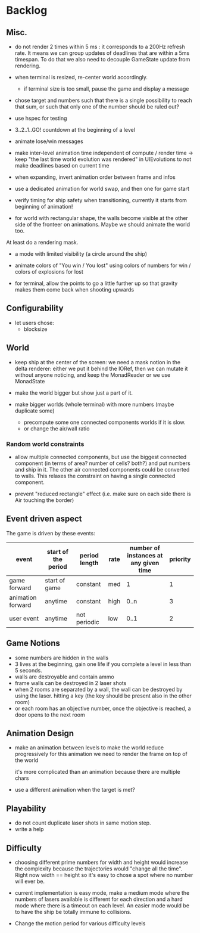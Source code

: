 
# Backlog

## Misc.

- do not render 2 times within 5 ms : it corresponds to a 200Hz refresh rate.
It means we can group updates of deadlines that are within a 5ms timespan.
To do that we also need to decouple GameState update from rendering.

- when terminal is resized, re-center world accordingly.
  - if terminal size is too small, pause the game and display a message

- chose target and numbers such that there is a single possibility to reach that sum,
or such that only one of the number should be ruled out?

- use hspec for testing

- 3..2..1..GO! countdown at the beginning of a level

- animate lose/win messages

- make inter-level animation time independent of compute / render time
-> keep "the last time world evolution was rendered" in UIEvolutions to not make deadlines based on current time

- when expanding, invert animation order between frame and infos

- use a dedicated animation for world swap, and then one for game start

- verify timing for ship safety when transitioning, currently it starts from beginning of animation!

- for world with rectangular shape, the walls become visible at the other side of the fronteer
on animations. Maybe we should animate the world too.

At least do a rendering mask.

- a mode with limited visibility (a circle around the ship)

- animate colors of "You win / You lost"
using colors of numbers for win / colors of explosions for lost

- for terminal, allow the points to go a little further up so that gravity makes them come back
when shooting upwards

## Configurability

- let users chose:
  - blocksize

## World

- keep ship at the center of the screen:
  we need a mask notion in the delta renderer:
    either we put it behind the IORef, then we can mutate it without anyone noticing, and keep the MonadReader
    or we use MonadState

- make the world bigger but show just a part of it.

- make bigger worlds (whole terminal) with more numbers (maybe duplicate some)
  - precompute some one connected components worlds if it is slow.
  - or change the air/wall ratio

### Random world constraints

- allow multiple connected components, but use the biggest connected component
(in terms of area? number of cells? both?) and put numbers and ship in it.
The other air connected components could be converted to walls.
This relaxes the constraint on having a single connected component.

- prevent "reduced rectangle" effect (i.e. make sure on each side there is Air touching the border)

## Event driven aspect
The game is driven by these events:

|event            |start of the period|period length|rate|number of instances at any given time|priority|
|-----------------|-------------------|-------------|----|-------------------------------------|--------|
|game forward     |start of game      |constant     |med |1                                    |1       |
|animation forward|anytime            |constant     |high|0..n                                 |3       |
|user event       |anytime            |not periodic |low |0..1                                 |2       |

## Game Notions
- some numbers are hidden in the walls
- 3 lives at the beginning, gain one life if you complete a level in less than 5 seconds.
- walls are destroyable and contain ammo
- frame walls can be destroyed in 2 laser shots
- when 2 rooms are separated by a wall, the wall can be destroyed by using the laser.
hitting a key (the key should be present also in the other room)
- or each room has an objective number, once the objective is reached, a door opens to the next room

## Animation Design

- make an animation between levels to make the world reduce progressively
  for this animation we need to render the frame on top of the world

  it's more complicated than an animation because there are multiple chars
- use a different animation when the target is met?

## Playability
- do not count duplicate laser shots in same motion step.
- write a help

## Difficulty
- choosing different prime numbers for width and height would increase the complexity
because the trajectories would "change all the time". Right now width == height so it's easy to chose
a spot where no number will ever be.
- current implementation is easy mode, make a medium mode where the
numbers of lasers available is different for each direction
and a hard mode where there is a timeout on each level.
An easier mode would be to have the ship be totally immune to collisions.

- Change the motion period for various difficulty levels
